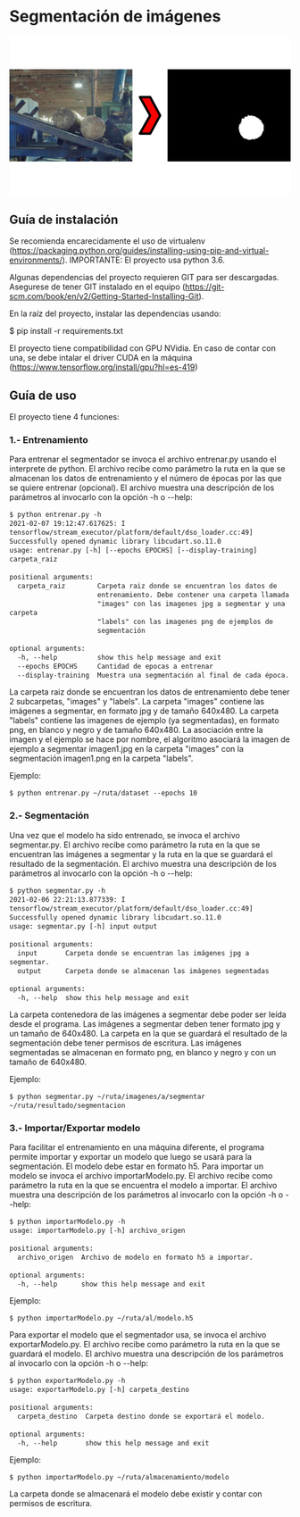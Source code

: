 # Segmentación de imágenes

![Imagen segmentada](segmentacion.jpg)

## Guía de instalación

Se recomienda encarecidamente el uso de virtualenv (https://packaging.python.org/guides/installing-using-pip-and-virtual-environments/).
IMPORTANTE: El proyecto usa python 3.6.

Algunas dependencias del proyecto requieren GIT para ser descargadas. Asegurese de tener GIT instalado en el equipo (https://git-scm.com/book/en/v2/Getting-Started-Installing-Git).

En la raíz del proyecto, instalar las dependencias usando:

$ pip install -r requirements.txt

El proyecto tiene compatibilidad con GPU NVidia. En caso de contar con una, se debe intalar el driver CUDA en la máquina (https://www.tensorflow.org/install/gpu?hl=es-419)

## Guía de uso

El proyecto tiene 4 funciones:

### 1.- Entrenamiento

Para entrenar el segmentador se invoca el archivo entrenar.py usando el interprete de python. El archivo recibe como parámetro la ruta en la que se almacenan los datos de entrenamiento y el número de épocas por las que se quiere entrenar (opcional). El archivo muestra una descripción de los parámetros al invocarlo con la opción -h o --help:

```
$ python entrenar.py -h
2021-02-07 19:12:47.617625: I tensorflow/stream_executor/platform/default/dso_loader.cc:49] Successfully opened dynamic library libcudart.so.11.0
usage: entrenar.py [-h] [--epochs EPOCHS] [--display-training] carpeta_raiz

positional arguments:
  carpeta_raiz        Carpeta raiz donde se encuentran los datos de
                      entrenamiento. Debe contener una carpeta llamada
                      "images" con las imagenes jpg a segmentar y una carpeta
                      "labels" con las imagenes png de ejemplos de
                      segmentación

optional arguments:
  -h, --help          show this help message and exit
  --epochs EPOCHS     Cantidad de epocas a entrenar
  --display-training  Muestra una segmentación al final de cada época.
```  

La carpeta raiz donde se encuentran los datos de entrenamiento debe tener 2 subcarpetas, "images" y "labels".
La carpeta "images" contiene las imágenes a segmentar, en formato jpg y de tamaño 640x480. La carpeta "labels" contiene las imagenes de ejemplo (ya segmentadas), en formato png, en blanco y negro y de tamaño 640x480.
La asociación entre la imagen y el ejemplo se hace por nombre, el algoritmo asociará la imagen de ejemplo a segmentar imagen1.jpg en la carpeta "images" con la segmentación imagen1.png en la carpeta "labels".

Ejemplo:

```
$ python entrenar.py ~/ruta/dataset --epochs 10
```

### 2.- Segmentación

Una vez que el modelo ha sido entrenado, se invoca el archivo segmentar.py. El archivo recibe como parámetro la ruta en la que se encuentran las imágenes a segmentar y la ruta en la que se guardará el resultado de la segmentación. El archivo muestra una descripción de los parámetros al invocarlo con la opción -h o --help:

```
$ python segmentar.py -h
2021-02-06 22:21:13.877339: I tensorflow/stream_executor/platform/default/dso_loader.cc:49] Successfully opened dynamic library libcudart.so.11.0
usage: segmentar.py [-h] input output

positional arguments:
  input       Carpeta donde se encuentran las imágenes jpg a segmentar.
  output      Carpeta donde se almacenan las imágenes segmentadas

optional arguments:
  -h, --help  show this help message and exit
```

La carpeta contenedora de las imágenes a segmentar debe poder ser leída desde el programa. Las imágenes a segmentar deben tener formato jpg y un tamaño de 640x480. La carpeta en la que se guardará el resultado de la segmentación debe tener permisos de escritura. Las imágenes segmentadas se almacenan en formato png, en blanco y negro y con un tamaño de 640x480.

Ejemplo:
```
$ python segmentar.py ~/ruta/imagenes/a/segmentar ~/ruta/resultado/segmentacion
```
### 3.- Importar/Exportar modelo

Para facilitar el entrenamiento en una máquina diferente, el programa permite importar y exportar un modelo que luego se usará para la segmentación. El modelo debe estar en formato h5. 
Para importar un modelo se invoca el archivo importarModelo.py. El archivo recibe como parámetro la ruta en la que se encuentra el modelo a importar. El archivo muestra una descripción de los parámetros al invocarlo con la opción -h o --help:
```
$ python importarModelo.py -h
usage: importarModelo.py [-h] archivo_origen

positional arguments:
  archivo_origen  Archivo de modelo en formato h5 a importar.

optional arguments:
  -h, --help      show this help message and exit
```
Ejemplo:
```
$ python importarModelo.py ~/ruta/al/modelo.h5
```
Para exportar el modelo que el segmentador usa, se invoca el archivo exportarModelo.py. El archivo recibe como parámetro la ruta en la que se guardará el modelo. El archivo muestra una descripción de los parámetros al invocarlo con la opción -h o --help:
```
$ python exportarModelo.py -h
usage: exportarModelo.py [-h] carpeta_destino

positional arguments:
  carpeta_destino  Carpeta destino donde se exportará el modelo.

optional arguments:
  -h, --help       show this help message and exit
```
Ejemplo:
```
$ python importarModelo.py ~/ruta/almacenamiento/modelo
```
La carpeta donde se almacenará el modelo debe existir y contar con permisos de escritura.
